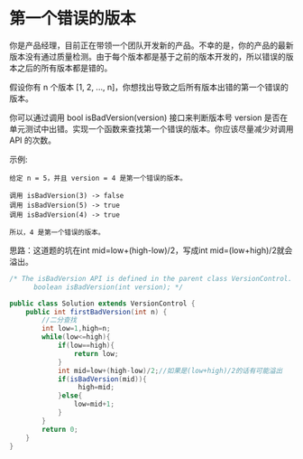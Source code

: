 # 第一个错误的版本
你是产品经理，目前正在带领一个团队开发新的产品。不幸的是，你的产品的最新版本没有通过质量检测。由于每个版本都是基于之前的版本开发的，所以错误的版本之后的所有版本都是错的。

假设你有 n 个版本 [1, 2, ..., n]，你想找出导致之后所有版本出错的第一个错误的版本。

你可以通过调用 bool isBadVersion(version) 接口来判断版本号 version 是否在单元测试中出错。实现一个函数来查找第一个错误的版本。你应该尽量减少对调用 API 的次数。

示例:

    给定 n = 5，并且 version = 4 是第一个错误的版本。

    调用 isBadVersion(3) -> false
    调用 isBadVersion(5) -> true
    调用 isBadVersion(4) -> true

    所以，4 是第一个错误的版本。  
思路：这道题的坑在int mid=low+(high-low)/2，写成int mid=(low+high)/2就会溢出。  
```java
/* The isBadVersion API is defined in the parent class VersionControl.
      boolean isBadVersion(int version); */

public class Solution extends VersionControl {
    public int firstBadVersion(int n) {
        //二分查找
        int low=1,high=n;
        while(low<=high){
            if(low==high){
                return low;
            }
            int mid=low+(high-low)/2;//如果是(low+high)/2的话有可能溢出
            if(isBadVersion(mid)){
                 high=mid;
            }else{
                low=mid+1;
            }
        }
        return 0;
    }
}
```